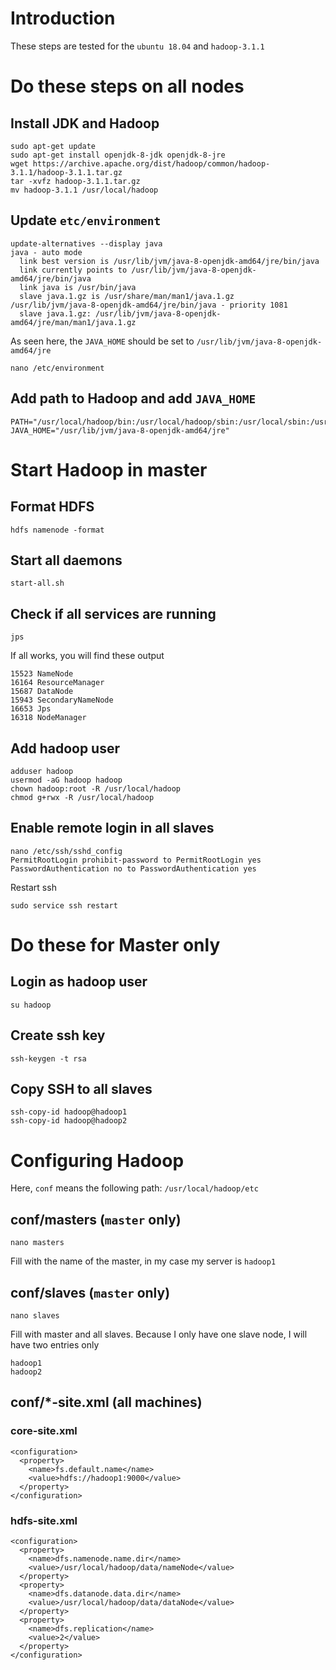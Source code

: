# Introduction

These steps are tested for the `ubuntu 18.04` and `hadoop-3.1.1`

# Do these steps on all nodes

## Install JDK and Hadoop

```
sudo apt-get update
sudo apt-get install openjdk-8-jdk openjdk-8-jre
wget https://archive.apache.org/dist/hadoop/common/hadoop-3.1.1/hadoop-3.1.1.tar.gz
tar -xvfz hadoop-3.1.1.tar.gz
mv hadoop-3.1.1 /usr/local/hadoop
```

## Update `etc/environment`

```
update-alternatives --display java
java - auto mode
  link best version is /usr/lib/jvm/java-8-openjdk-amd64/jre/bin/java
  link currently points to /usr/lib/jvm/java-8-openjdk-amd64/jre/bin/java
  link java is /usr/bin/java
  slave java.1.gz is /usr/share/man/man1/java.1.gz
/usr/lib/jvm/java-8-openjdk-amd64/jre/bin/java - priority 1081
  slave java.1.gz: /usr/lib/jvm/java-8-openjdk-amd64/jre/man/man1/java.1.gz
```
As seen here, the `JAVA_HOME` should be set to `/usr/lib/jvm/java-8-openjdk-amd64/jre`

```
nano /etc/environment
```

## Add path to Hadoop and add `JAVA_HOME`

```
PATH="/usr/local/hadoop/bin:/usr/local/hadoop/sbin:/usr/local/sbin:/usr/local/bin:/usr/sbin:/usr/bin:/sbin:/bin:/usr/games:/usr/local/games:/snap/bin"
JAVA_HOME="/usr/lib/jvm/java-8-openjdk-amd64/jre"
```

# Start Hadoop in master

## Format HDFS

```
hdfs namenode -format
```

## Start all daemons

```
start-all.sh
```

## Check if all services are running

```
jps
```
If all works, you will find these output

```
15523 NameNode
16164 ResourceManager
15687 DataNode
15943 SecondaryNameNode
16653 Jps
16318 NodeManager
```

## Add hadoop user

```
adduser hadoop
usermod -aG hadoop hadoop
chown hadoop:root -R /usr/local/hadoop
chmod g+rwx -R /usr/local/hadoop
```

## Enable remote login in all slaves

```
nano /etc/ssh/sshd_config 
PermitRootLogin prohibit-password to PermitRootLogin yes 
PasswordAuthentication no to PasswordAuthentication yes
```
Restart ssh

```
sudo service ssh restart
```


# Do these for Master only

## Login as hadoop user

```
su hadoop
```

## Create ssh key

```
ssh-keygen -t rsa
```

## Copy SSH to all slaves

```
ssh-copy-id hadoop@hadoop1
ssh-copy-id hadoop@hadoop2
```

# Configuring Hadoop

Here, `conf` means the following path: `/usr/local/hadoop/etc`

## conf/masters (`master` only)

```
nano masters
```
Fill with the name of the master, in my case my server is `hadoop1`

## conf/slaves (`master` only)

```
nano slaves
```
Fill with master and all slaves. Because I only have one slave node, I will have two entries only

```
hadoop1
hadoop2
```

## conf/*-site.xml (all machines)

### core-site.xml

```
<configuration>
  <property>
    <name>fs.default.name</name>
    <value>hdfs://hadoop1:9000</value>
  </property>
</configuration>
```

### hdfs-site.xml

```
<configuration>
  <property>
    <name>dfs.namenode.name.dir</name>
    <value>/usr/local/hadoop/data/nameNode</value>
  </property>
  <property>
    <name>dfs.datanode.data.dir</name>
    <value>/usr/local/hadoop/data/dataNode</value>
  </property>
  <property>
    <name>dfs.replication</name>
    <value>2</value>
  </property>
</configuration>
```
